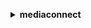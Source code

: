 **<details ><summary style="color:none;">mediaconnect</summary><blockquote>**

- **<details><summary style="color:none;"><b><u>add-flow-media-streams</b></u></summary><blockquote>**

  * **<p style="color:none;">--flow-arn</p>**
  * **<p style="color:none;">--media-streams</p>**
  * **<p style="color:none;">--cli-input-json</p>**
  * **<p style="color:none;">--cli-input-yaml</p>**
  * **<p style="color:none;">--generate-cli-skeleton</p>**
  </br>
  **<p style="color:red;">Description</p>**
  </br>
  ## **Examples**
  ```bash

  ```
  ```json

  ```


- **<details><summary style="color:none;"><b><u>add-flow-outputs</b></u></summary><blockquote>**

  * **<p style="color:none;">--flow-arn</p>**
  * **<p style="color:none;">--outputs</p>**
  * **<p style="color:none;">--cli-input-json</p>**
  * **<p style="color:none;">--cli-input-yaml</p>**
  * **<p style="color:none;">--generate-cli-skeleton</p>**
  </br>
  **<p style="color:red;">Description</p>**
  </br>
  ## **Examples**
  ```bash

  ```
  ```json

  ```


- **<details><summary style="color:none;"><b><u>add-flow-sources</b></u></summary><blockquote>**

  * **<p style="color:none;">--flow-arn</p>**
  * **<p style="color:none;">--sources</p>**
  * **<p style="color:none;">--cli-input-json</p>**
  * **<p style="color:none;">--cli-input-yaml</p>**
  * **<p style="color:none;">--generate-cli-skeleton</p>**
  </br>
  **<p style="color:red;">Description</p>**
  </br>
  ## **Examples**
  ```bash

  ```
  ```json

  ```


- **<details><summary style="color:none;"><b><u>add-flow-vpc-interfaces</b></u></summary><blockquote>**

  * **<p style="color:none;">--flow-arn</p>**
  * **<p style="color:none;">--vpc-interfaces</p>**
  * **<p style="color:none;">--cli-input-json</p>**
  * **<p style="color:none;">--cli-input-yaml</p>**
  * **<p style="color:none;">--generate-cli-skeleton</p>**
  </br>
  **<p style="color:red;">Description</p>**
  </br>
  ## **Examples**
  ```bash

  ```
  ```json

  ```


- **<details><summary style="color:none;"><b><u>create-flow</b></u></summary><blockquote>**

  * **<p style="color:none;">--availability-zone</p>**
  * **<p style="color:none;">--entitlements</p>**
  * **<p style="color:none;">--media-streams</p>**
  * **<p style="color:none;">--name</p>**
  * **<p style="color:none;">--outputs</p>**
  * **<p style="color:none;">--source</p>**
  * **<p style="color:none;">--source-failover-config</p>**
  * **<p style="color:none;">--sources</p>**
  * **<p style="color:none;">--vpc-interfaces</p>**
  * **<p style="color:none;">--cli-input-json</p>**
  * **<p style="color:none;">--cli-input-yaml</p>**
  * **<p style="color:none;">--generate-cli-skeleton</p>**
  </br>
  **<p style="color:red;">Description</p>**
  </br>
  ## **Examples**
  ```bash

  ```
  ```json

  ```


- **<details><summary style="color:none;"><b><u>delete-flow</b></u></summary><blockquote>**

  * **<p style="color:none;">--flow-arn</p>**
  * **<p style="color:none;">--cli-input-json</p>**
  * **<p style="color:none;">--cli-input-yaml</p>**
  * **<p style="color:none;">--generate-cli-skeleton</p>**
  </br>
  **<p style="color:red;">Description</p>**
  </br>
  ## **Examples**
  ```bash

  ```
  ```json

  ```


- **<details><summary style="color:none;"><b><u>describe-flow</b></u></summary><blockquote>**

  * **<p style="color:none;">--flow-arn</p>**
  * **<p style="color:none;">--cli-input-json</p>**
  * **<p style="color:none;">--cli-input-yaml</p>**
  * **<p style="color:none;">--generate-cli-skeleton</p>**
  </br>
  **<p style="color:red;">Description</p>**
  </br>
  ## **Examples**
  ```bash

  ```
  ```json

  ```


- **<details><summary style="color:none;"><b><u>describe-offering</b></u></summary><blockquote>**

  * **<p style="color:none;">--offering-arn</p>**
  * **<p style="color:none;">--cli-input-json</p>**
  * **<p style="color:none;">--cli-input-yaml</p>**
  * **<p style="color:none;">--generate-cli-skeleton</p>**
  </br>
  **<p style="color:red;">Description</p>**
  </br>
  ## **Examples**
  ```bash

  ```
  ```json

  ```


- **<details><summary style="color:none;"><b><u>describe-reservation</b></u></summary><blockquote>**

  * **<p style="color:none;">--reservation-arn</p>**
  * **<p style="color:none;">--cli-input-json</p>**
  * **<p style="color:none;">--cli-input-yaml</p>**
  * **<p style="color:none;">--generate-cli-skeleton</p>**
  </br>
  **<p style="color:red;">Description</p>**
  </br>
  ## **Examples**
  ```bash

  ```
  ```json

  ```


- **<details><summary style="color:none;"><b><u>grant-flow-entitlements</b></u></summary><blockquote>**

  * **<p style="color:none;">--entitlements</p>**
  * **<p style="color:none;">--flow-arn</p>**
  * **<p style="color:none;">--cli-input-json</p>**
  * **<p style="color:none;">--cli-input-yaml</p>**
  * **<p style="color:none;">--generate-cli-skeleton</p>**
  </br>
  **<p style="color:red;">Description</p>**
  </br>
  ## **Examples**
  ```bash

  ```
  ```json

  ```


- **<details><summary style="color:none;"><b><u>help</b></u></summary><blockquote>**

  * **<p style="color:none;"></p>**
  </br>
  **<p style="color:red;">Description</p>**
  </br>
  ## **Examples**
  ```bash

  ```
  ```json

  ```


- **<details><summary style="color:none;"><b><u>list-entitlements</b></u></summary><blockquote>**

  * **<p style="color:none;">--cli-input-json</p>**
  * **<p style="color:none;">--cli-input-yaml</p>**
  * **<p style="color:none;">--starting-token</p>**
  * **<p style="color:none;">--page-size</p>**
  * **<p style="color:none;">--max-items</p>**
  * **<p style="color:none;">--generate-cli-skeleton</p>**
  </br>
  **<p style="color:red;">Description</p>**
  </br>
  ## **Examples**
  ```bash

  ```
  ```json

  ```


- **<details><summary style="color:none;"><b><u>list-flows</b></u></summary><blockquote>**

  * **<p style="color:none;">--cli-input-json</p>**
  * **<p style="color:none;">--cli-input-yaml</p>**
  * **<p style="color:none;">--starting-token</p>**
  * **<p style="color:none;">--page-size</p>**
  * **<p style="color:none;">--max-items</p>**
  * **<p style="color:none;">--generate-cli-skeleton</p>**
  </br>
  **<p style="color:red;">Description</p>**
  </br>
  ## **Examples**
  ```bash

  ```
  ```json

  ```


- **<details><summary style="color:none;"><b><u>list-offerings</b></u></summary><blockquote>**

  * **<p style="color:none;">--cli-input-json</p>**
  * **<p style="color:none;">--cli-input-yaml</p>**
  * **<p style="color:none;">--starting-token</p>**
  * **<p style="color:none;">--page-size</p>**
  * **<p style="color:none;">--max-items</p>**
  * **<p style="color:none;">--generate-cli-skeleton</p>**
  </br>
  **<p style="color:red;">Description</p>**
  </br>
  ## **Examples**
  ```bash

  ```
  ```json

  ```


- **<details><summary style="color:none;"><b><u>list-reservations</b></u></summary><blockquote>**

  * **<p style="color:none;">--cli-input-json</p>**
  * **<p style="color:none;">--cli-input-yaml</p>**
  * **<p style="color:none;">--starting-token</p>**
  * **<p style="color:none;">--page-size</p>**
  * **<p style="color:none;">--max-items</p>**
  * **<p style="color:none;">--generate-cli-skeleton</p>**
  </br>
  **<p style="color:red;">Description</p>**
  </br>
  ## **Examples**
  ```bash

  ```
  ```json

  ```


- **<details><summary style="color:none;"><b><u>list-tags-for-resource</b></u></summary><blockquote>**

  * **<p style="color:none;">--resource-arn</p>**
  * **<p style="color:none;">--cli-input-json</p>**
  * **<p style="color:none;">--cli-input-yaml</p>**
  * **<p style="color:none;">--generate-cli-skeleton</p>**
  </br>
  **<p style="color:red;">Description</p>**
  </br>
  ## **Examples**
  ```bash

  ```
  ```json

  ```


- **<details><summary style="color:none;"><b><u>purchase-offering</b></u></summary><blockquote>**

  * **<p style="color:none;">--offering-arn</p>**
  * **<p style="color:none;">--reservation-name</p>**
  * **<p style="color:none;">--start</p>**
  * **<p style="color:none;">--cli-input-json</p>**
  * **<p style="color:none;">--cli-input-yaml</p>**
  * **<p style="color:none;">--generate-cli-skeleton</p>**
  </br>
  **<p style="color:red;">Description</p>**
  </br>
  ## **Examples**
  ```bash

  ```
  ```json

  ```


- **<details><summary style="color:none;"><b><u>remove-flow-media-stream</b></u></summary><blockquote>**

  * **<p style="color:none;">--flow-arn</p>**
  * **<p style="color:none;">--media-stream-name</p>**
  * **<p style="color:none;">--cli-input-json</p>**
  * **<p style="color:none;">--cli-input-yaml</p>**
  * **<p style="color:none;">--generate-cli-skeleton</p>**
  </br>
  **<p style="color:red;">Description</p>**
  </br>
  ## **Examples**
  ```bash

  ```
  ```json

  ```


- **<details><summary style="color:none;"><b><u>remove-flow-output</b></u></summary><blockquote>**

  * **<p style="color:none;">--flow-arn</p>**
  * **<p style="color:none;">--output-arn</p>**
  * **<p style="color:none;">--cli-input-json</p>**
  * **<p style="color:none;">--cli-input-yaml</p>**
  * **<p style="color:none;">--generate-cli-skeleton</p>**
  </br>
  **<p style="color:red;">Description</p>**
  </br>
  ## **Examples**
  ```bash

  ```
  ```json

  ```


- **<details><summary style="color:none;"><b><u>remove-flow-source</b></u></summary><blockquote>**

  * **<p style="color:none;">--flow-arn</p>**
  * **<p style="color:none;">--source-arn</p>**
  * **<p style="color:none;">--cli-input-json</p>**
  * **<p style="color:none;">--cli-input-yaml</p>**
  * **<p style="color:none;">--generate-cli-skeleton</p>**
  </br>
  **<p style="color:red;">Description</p>**
  </br>
  ## **Examples**
  ```bash

  ```
  ```json

  ```


- **<details><summary style="color:none;"><b><u>remove-flow-vpc-interface</b></u></summary><blockquote>**

  * **<p style="color:none;">--flow-arn</p>**
  * **<p style="color:none;">--vpc-interface-name</p>**
  * **<p style="color:none;">--cli-input-json</p>**
  * **<p style="color:none;">--cli-input-yaml</p>**
  * **<p style="color:none;">--generate-cli-skeleton</p>**
  </br>
  **<p style="color:red;">Description</p>**
  </br>
  ## **Examples**
  ```bash

  ```
  ```json

  ```


- **<details><summary style="color:none;"><b><u>revoke-flow-entitlement</b></u></summary><blockquote>**

  * **<p style="color:none;">--entitlement-arn</p>**
  * **<p style="color:none;">--flow-arn</p>**
  * **<p style="color:none;">--cli-input-json</p>**
  * **<p style="color:none;">--cli-input-yaml</p>**
  * **<p style="color:none;">--generate-cli-skeleton</p>**
  </br>
  **<p style="color:red;">Description</p>**
  </br>
  ## **Examples**
  ```bash

  ```
  ```json

  ```


- **<details><summary style="color:none;"><b><u>start-flow</b></u></summary><blockquote>**

  * **<p style="color:none;">--flow-arn</p>**
  * **<p style="color:none;">--cli-input-json</p>**
  * **<p style="color:none;">--cli-input-yaml</p>**
  * **<p style="color:none;">--generate-cli-skeleton</p>**
  </br>
  **<p style="color:red;">Description</p>**
  </br>
  ## **Examples**
  ```bash

  ```
  ```json

  ```


- **<details><summary style="color:none;"><b><u>stop-flow</b></u></summary><blockquote>**

  * **<p style="color:none;">--flow-arn</p>**
  * **<p style="color:none;">--cli-input-json</p>**
  * **<p style="color:none;">--cli-input-yaml</p>**
  * **<p style="color:none;">--generate-cli-skeleton</p>**
  </br>
  **<p style="color:red;">Description</p>**
  </br>
  ## **Examples**
  ```bash

  ```
  ```json

  ```


- **<details><summary style="color:none;"><b><u>tag-resource</b></u></summary><blockquote>**

  * **<p style="color:none;">--resource-arn</p>**
  * **<p style="color:none;">--tags</p>**
  * **<p style="color:none;">--cli-input-json</p>**
  * **<p style="color:none;">--cli-input-yaml</p>**
  * **<p style="color:none;">--generate-cli-skeleton</p>**
  </br>
  **<p style="color:red;">Description</p>**
  </br>
  ## **Examples**
  ```bash

  ```
  ```json

  ```


- **<details><summary style="color:none;"><b><u>untag-resource</b></u></summary><blockquote>**

  * **<p style="color:none;">--resource-arn</p>**
  * **<p style="color:none;">--tag-keys</p>**
  * **<p style="color:none;">--cli-input-json</p>**
  * **<p style="color:none;">--cli-input-yaml</p>**
  * **<p style="color:none;">--generate-cli-skeleton</p>**
  </br>
  **<p style="color:red;">Description</p>**
  </br>
  ## **Examples**
  ```bash

  ```
  ```json

  ```


- **<details><summary style="color:none;"><b><u>update-flow</b></u></summary><blockquote>**

  * **<p style="color:none;">--flow-arn</p>**
  * **<p style="color:none;">--source-failover-config</p>**
  * **<p style="color:none;">--cli-input-json</p>**
  * **<p style="color:none;">--cli-input-yaml</p>**
  * **<p style="color:none;">--generate-cli-skeleton</p>**
  </br>
  **<p style="color:red;">Description</p>**
  </br>
  ## **Examples**
  ```bash

  ```
  ```json

  ```


- **<details><summary style="color:none;"><b><u>update-flow-entitlement</b></u></summary><blockquote>**

  * **<p style="color:none;">--description</p>**
  * **<p style="color:none;">--encryption</p>**
  * **<p style="color:none;">--entitlement-arn</p>**
  * **<p style="color:none;">--entitlement-status</p>**
  * **<p style="color:none;">--flow-arn</p>**
  * **<p style="color:none;">--subscribers</p>**
  * **<p style="color:none;">--cli-input-json</p>**
  * **<p style="color:none;">--cli-input-yaml</p>**
  * **<p style="color:none;">--generate-cli-skeleton</p>**
  </br>
  **<p style="color:red;">Description</p>**
  </br>
  ## **Examples**
  ```bash

  ```
  ```json

  ```


- **<details><summary style="color:none;"><b><u>update-flow-media-stream</b></u></summary><blockquote>**

  * **<p style="color:none;">--attributes</p>**
  * **<p style="color:none;">--clock-rate</p>**
  * **<p style="color:none;">--description</p>**
  * **<p style="color:none;">--flow-arn</p>**
  * **<p style="color:none;">--media-stream-name</p>**
  * **<p style="color:none;">--media-stream-type</p>**
  * **<p style="color:none;">--video-format</p>**
  * **<p style="color:none;">--cli-input-json</p>**
  * **<p style="color:none;">--cli-input-yaml</p>**
  * **<p style="color:none;">--generate-cli-skeleton</p>**
  </br>
  **<p style="color:red;">Description</p>**
  </br>
  ## **Examples**
  ```bash

  ```
  ```json

  ```


- **<details><summary style="color:none;"><b><u>update-flow-output</b></u></summary><blockquote>**

  * **<p style="color:none;">--cidr-allow-list</p>**
  * **<p style="color:none;">--description</p>**
  * **<p style="color:none;">--destination</p>**
  * **<p style="color:none;">--encryption</p>**
  * **<p style="color:none;">--flow-arn</p>**
  * **<p style="color:none;">--max-latency</p>**
  * **<p style="color:none;">--media-stream-output-configurations</p>**
  * **<p style="color:none;">--min-latency</p>**
  * **<p style="color:none;">--output-arn</p>**
  * **<p style="color:none;">--port</p>**
  * **<p style="color:none;">--protocol</p>**
  * **<p style="color:none;">--remote-id</p>**
  * **<p style="color:none;">--smoothing-latency</p>**
  * **<p style="color:none;">--stream-id</p>**
  * **<p style="color:none;">--vpc-interface-attachment</p>**
  * **<p style="color:none;">--cli-input-json</p>**
  * **<p style="color:none;">--cli-input-yaml</p>**
  * **<p style="color:none;">--generate-cli-skeleton</p>**
  </br>
  **<p style="color:red;">Description</p>**
  </br>
  ## **Examples**
  ```bash

  ```
  ```json

  ```


- **<details><summary style="color:none;"><b><u>update-flow-source</b></u></summary><blockquote>**

  * **<p style="color:none;">--decryption</p>**
  * **<p style="color:none;">--description</p>**
  * **<p style="color:none;">--entitlement-arn</p>**
  * **<p style="color:none;">--flow-arn</p>**
  * **<p style="color:none;">--ingest-port</p>**
  * **<p style="color:none;">--max-bitrate</p>**
  * **<p style="color:none;">--max-latency</p>**
  * **<p style="color:none;">--max-sync-buffer</p>**
  * **<p style="color:none;">--media-stream-source-configurations</p>**
  * **<p style="color:none;">--min-latency</p>**
  * **<p style="color:none;">--protocol</p>**
  * **<p style="color:none;">--source-arn</p>**
  * **<p style="color:none;">--stream-id</p>**
  * **<p style="color:none;">--vpc-interface-name</p>**
  * **<p style="color:none;">--whitelist-cidr</p>**
  * **<p style="color:none;">--cli-input-json</p>**
  * **<p style="color:none;">--cli-input-yaml</p>**
  * **<p style="color:none;">--generate-cli-skeleton</p>**
  </br>
  **<p style="color:red;">Description</p>**
  </br>
  ## **Examples**
  ```bash

  ```
  ```json

  ```


- **<details><summary style="color:none;"><b><u>wait</b></u></summary><blockquote>**

  * **<p style="color:none;"></p>**
  </br>
  **<p style="color:red;">Description</p>**
  </br>
  ## **Examples**
  ```bash

  ```
  ```json

  ```


</blockquote></details>
</blockquote></details>
</blockquote></details>
</blockquote></details>
</blockquote></details>
</blockquote></details>
</blockquote></details>
</blockquote></details>
</blockquote></details>
</blockquote></details>
</blockquote></details>
</blockquote></details>
</blockquote></details>
</blockquote></details>
</blockquote></details>
</blockquote></details>
</blockquote></details>
</blockquote></details>
</blockquote></details>
</blockquote></details>
</blockquote></details>
</blockquote></details>
</blockquote></details>
</blockquote></details>
</blockquote></details>
</blockquote></details>
</blockquote></details>
</blockquote></details>
</blockquote></details>
</blockquote></details>
</blockquote></details>
</blockquote></details>
</blockquote></details>
